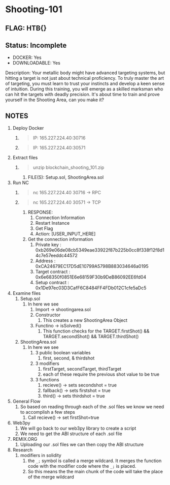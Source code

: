 # Shooting-101

## FLAG: HTB{}

## Status: Incomplete

+ DOCKER: Yes
+ DOWNLOADABLE: Yes

Description: Your metallic body might have advanced targeting systems, but hitting a target is not just about technical proficiency. To truly master the art of targeting, you must learn to trust your instincts and develop a keen sense of intuition. During this training, you will emerge as a skilled marksman who can hit the targets with deadly precision. It's about time to train and prove yourself in the Shooting Area, can you make it?

## NOTES

1. Deploy Docker
   1. > IP: 165.227.224.40:30716
   2. > IP: 165.227.224.40:30571
2. Extract files
   1. > unzip blockchain_shooting_101.zip
      1. FILE(S): Setup.sol, ShootingArea.sol
3. Run NC
   1. > nc 165.227.224.40 30716 -> RPC
   2. > nc 165.227.224.40 30571 -> TCP
      1. RESPONSE:
         1. Connection Information
         2. Restart Instance
         3. Get Flag
         4. Action: [USER_INPUT_HERE]
      2. Get the connection information
         1. Private key     :  0xb269e06de08cb5349eae33922f87b225b0cc8f338f12f8d14c7e57eeddc44572
         2. Address         :  0xCA24679EC17D5dE10799A5798B883034646a0195
         3. Target contract :  0x6e68350f0851E6e68159F30b9DeB86092EE6fd04
         4. Setup contract  :  0x1De97ec03D3CafF6C8484FF4FDb012C1cfe5aDc5
4. Examine files
   1. Setup.sol
      1. In here we see
         1. Import -> shootingarea.sol
         2. Constructor
            1. This creates a new ShootingArea Object
         3. Functino -> isSolved()
            1. This function checks for the TARGET.firstShot() && TARGET.secondShot() && TARGET.thirdShot()
   2. ShootingArea.sol
      1. In here we see
         1. 3 public boolean variables
            1. first, second, & thirdshot
         2. 3 modifiers
            1. firstTarget, secondTarget, thirdTarget
            2. each of these require the previous shot value to be true
         3. 3 functions
            1. recieve() -> sets secondshot = true
            2. fallback() -> sets firstshot = true
            3. third() -> sets thirdshot = true
5. General Flow
   1. So based on reading through each of the .sol files we know we need to accomplish a few steps
      1. Call recieve() -> set firstShot=true
6. Web3py
   1. We will go back to our web3py library to create a script
   2. We need to get the ABI structure of each .sol file
7. REMIX.ORG
   1. Uploading our .sol files we can then copy the ABI structure
8. Research
   1. modifiers in solidity
      1. the `_;` symbol is called a merge wildcard. It merges the function code with the modifier code where the `_;` is placed.
      2. So this means the the main chunk of the code will take the place of the merge wildcard
